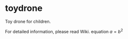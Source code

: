 # toydrone
Toy drone for children.

For detailed information, please read Wiki.
equation
$`a = b^2`$
